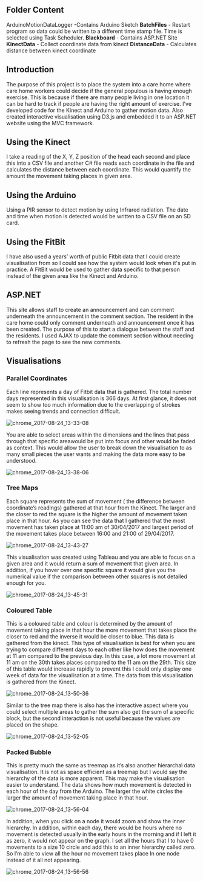 ## Folder Content

ArduinoMotionDataLogger -Contains Arduino Sketch
**BatchFiles**	- Restart program so data could be written to a different time stamp file. Time is selected using Task Scheduler.
**Blackboard**	- Contains ASP.NET Site
**KinectData** - Collect coordinate data from kinect
**DistanceData**	- Calculates distance between kinect coordinate

## Introduction
The purpose of this project is to place the system into a care home where care home workers could decide if the general populous is having enough exercise. This is because if there are many people living in one location it can be hard to track if people are having the right amount of exercise. I've developed code for the Kinect and Arduino to gather motion data. Also created interactive visualisation using D3.js and embedded it to an ASP.NET website using the MVC framework.

## Using the Kinect 
I take a reading of the X, Y, Z position of the head each second and place this into a CSV file and another C# file reads each coordinate in the file and calculates the distance between each coordinate. This would quantify the amount the movement taking places in given area.

## Using the Arduino
Using a PIR sensor to detect motion by using Infrared radiation. The date and time when motion is detected would be written to a CSV file on an SD card.

## Using the FitBit
I have also used a years’ worth of public Fitbit data that I could create visualisation from so I could see how the system would look when it's put in practice. A FitBit would be used to gather data specific to that person instead of the given area like the Kinect and Arduino.

## ASP.NET
This site allows staff to create an announcement and can comment underneath the announcement in the comment section. The resident in the care home could only comment underneath and announcement once it has been created. The purpose of this to start a dialogue between the staff and the residents. I used AJAX to update the comment section without needing to refresh the page to see the new comments.

## Visualisations 

### Parallel Coordinates 
Each line represents a day of Fitbit data that is gathered. The total number days represented in this visualisation is 366 days. At first glance, it does not seem to show too much information due to the overlapping of strokes makes seeing trends and connection difficult.

![chrome_2017-08-24_13-33-08](https://user-images.githubusercontent.com/15980314/29666653-1bfe3248-88d1-11e7-9849-b623c2c10898.png)


You are able to select areas within the dimensions and the lines that pass through that specific areawould be put into focus and other would be faded as context. This would allow the user to break down the visualisation to as many small pieces the user wants and making the data more easy to be understood. 

![chrome_2017-08-24_13-38-06](https://user-images.githubusercontent.com/15980314/29666734-7bb6594a-88d1-11e7-9841-2b0415495bdb.png)

### Tree Maps
Each square represents the sum of movement ( the difference between coordinate’s readings) gathered at that hour from the Kinect. The larger and the closer to red the square is the higher the amount of movement taken place in that hour. As you can see the data that I gathered that the most movement has taken place at 11:00 am of 30/04/2017 and largest period of the movement takes place between 16:00 and 21:00 of 29/04/2017. 

![chrome_2017-08-24_13-43-27](https://user-images.githubusercontent.com/15980314/29666945-5f26a54a-88d2-11e7-9fc8-8e7186bd22bb.png)

This visualisation was created using Tableau and you are able to focus on a given area and it would return a sum of movement that given area. In addition, if you hover over one specific square it would give you the numerical value if the comparison between other squares is not detailed enough for you.

![chrome_2017-08-24_13-45-31](https://user-images.githubusercontent.com/15980314/29666985-83f13840-88d2-11e7-8013-6c3a2dfcb3a5.png)

### Coloured Table
This is a coloured table and colour is determined by the amount of movement taking place in that hour the more movement that takes place the closer to red and the inverse it would be closer to blue. This data is gathered from the kinect. This type of visualisation is best for when you are trying to compare different days to each other like how does the movement at 11 am compared to the previous day. In this case, a lot more movement at 11 am on the 30th takes places compared to the 11 am on the 29th. This size of this table would increase rapidly to prevent this I could only display one week of data for the visualisation at a time. The data from this visualisation is gathered from the Kinect.

![chrome_2017-08-24_13-50-36](https://user-images.githubusercontent.com/15980314/29667143-3da2afbc-88d3-11e7-9f4e-131a598896fc.png)

Similar to the tree map there is also has the interactive aspect where you could select multiple areas to gather the sum also get the sum of a specific block, but the second interaction is not useful because the values are placed on the shape.

![chrome_2017-08-24_13-52-05](https://user-images.githubusercontent.com/15980314/29667212-738d30b6-88d3-11e7-969b-91e741e85a68.png)

### Packed Bubble 
This is pretty much the same as treemap as it’s also another hierarchal data visualisation. It is not as space efficient as a treemap but I would say the hierarchy of the data is more apparent. This may make the visualisation easier to understand. The data shows how much movement is detected in each hour of the day from the Arduino. The larger the white circles the larger the amount of movement taking place in that hour. 

![chrome_2017-08-24_13-56-04](https://user-images.githubusercontent.com/15980314/29667358-fb2e3fba-88d3-11e7-99fe-f645e9cd8a09.png)

In addition, when you click on a node it would zoom and show the inner hierarchy. In addition, within each day, there would be hours where no movement is detected usually in the early hours in the morning and if I left it as zero, it would not appear on the graph. I set all the hours that I to have 0 movements to a size 10 circle and add this to an inner hierarchy called zero. So I’m able to view all the hour no movement takes place In one node instead of it all not appearing.

![chrome_2017-08-24_13-56-56](https://user-images.githubusercontent.com/15980314/29667383-1c2c0328-88d4-11e7-9c98-647430f2bc5e.png)
